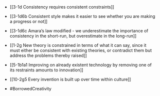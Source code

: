 - [[3-1d Consistency requires consistent constraints]]
- [[3-1d6b Consistent style makes it easier to see whether you are making a progress or not]]
- [[3-1d6c Amara’s law modified - we underestimate the importance of consistency in the short-run, but overestimate in the long-run]]
- [[1-2g New theory is constrained in terms of what it can say, since it must either be consistent with existing theories, or contradict them but address the problems thereby raised]]
- [[5-1b1a1 Improving on already existent technology by removing one of its restraints amounts to innovation]]
- [[10-2g5 Every invention is built up over time within culture]]

- #BorrowedCreativity
